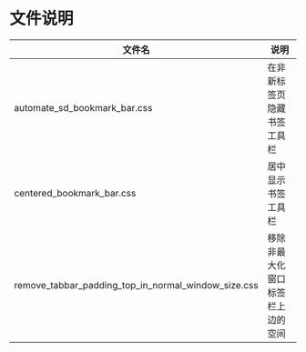 # 文件说明

| 文件名                                              | 说明                             |
| --------------------------------------------------- | -------------------------------- |
| automate_sd_bookmark_bar.css                        | 在非新标签页隐藏书签工具栏       |
| centered_bookmark_bar.css                           | 居中显示书签工具栏               |
| remove_tabbar_padding_top_in_normal_window_size.css | 移除非最大化窗口标签栏上边的空间 |

